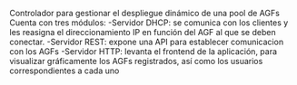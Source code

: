Controlador para gestionar el despliegue dinámico de una pool de AGFs
Cuenta con tres módulos:
  -Servidor DHCP: se comunica con los clientes y les reasigna el direccionamiento IP en función del AGF al que se deben conectar.
  -Servidor REST: expone una API para establecer comunicacion con los AGFs
  -Servidor HTTP: levanta el frontend de la aplicación, para visualizar gráficamente los AGFs registrados, así como los usuarios correspondientes a cada uno  
